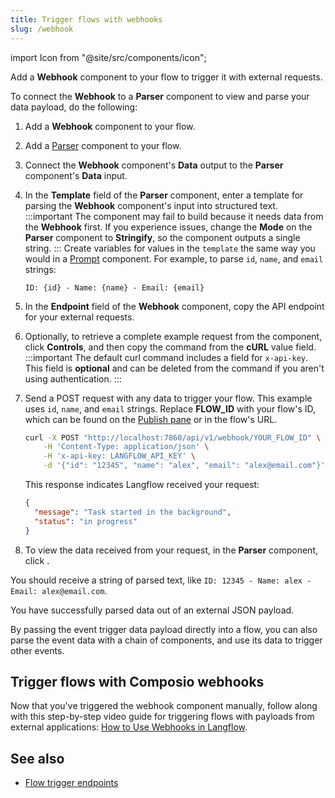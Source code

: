 ```yaml
---
title: Trigger flows with webhooks
slug: /webhook
---
```


import Icon from "@site/src/components/icon";

Add a **Webhook** component to your flow to trigger it with external requests.

To connect the **Webhook** to a **Parser** component to view and parse your data payload, do the following:

1. Add a **Webhook** component to your flow.
2. Add a [Parser](/components-processing#parser) component to your flow.
3. Connect the **Webhook** component's **Data** output to the **Parser** component's **Data** input.
4. In the **Template** field of the **Parser** component, enter a template for parsing the **Webhook** component's input into structured text.
    :::important
    The component may fail to build because it needs data from the **Webhook** first.
    If you experience issues, change the **Mode** on the **Parser** component to **Stringify**, so the component outputs a single string.
    :::
    Create variables for values in the `template` the same way you would in a [Prompt](/components-prompts) component.
    For example, to parse `id`, `name`, and `email` strings:
    ```text
    ID: {id} - Name: {name} - Email: {email}
    ```

5. In the **Endpoint** field of the **Webhook** component, copy the API endpoint for your external requests.
6. Optionally, to retrieve a complete example request from the component, click **Controls**, and then copy the command from the **cURL** value field.
    :::important
    The default curl command includes a field for `x-api-key`. This field is **optional** and can be deleted from the command if you aren't using authentication.
    :::
7. Send a POST request with any data to trigger your flow.
This example uses `id`, `name`, and `email` strings.
Replace **FLOW_ID** with your flow's ID, which can be found on the [Publish pane](/concepts-publish) or in the flow's URL.
    ```bash
    curl -X POST "http://localhost:7860/api/v1/webhook/YOUR_FLOW_ID" \
        -H 'Content-Type: application/json' \
        -H 'x-api-key: LANGFLOW_API_KEY' \
        -d '{"id": "12345", "name": "alex", "email": "alex@email.com"}'
    ```

    This response indicates Langflow received your request:

    ```json
    {
      "message": "Task started in the background",
      "status": "in progress"
    }
    ```

1. To view the data received from your request, in the **Parser** component, click <Icon name="TextSearch" aria-label="Inspect icon" />.

You should receive a string of parsed text, like `ID: 12345 - Name: alex - Email: alex@email.com`.

You have successfully parsed data out of an external JSON payload.

By passing the event trigger data payload directly into a flow, you can also parse the event data with a chain of components, and use its data to trigger other events.

## Trigger flows with Composio webhooks

Now that you've triggered the webhook component manually, follow along with this step-by-step video guide for triggering flows with payloads from external applications: [How to Use Webhooks in Langflow](https://www.youtube.com/watch?v=IC1CAtzFRE0).

## See also

- [Flow trigger endpoints](/api-flows-run)